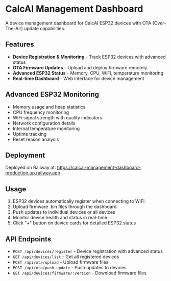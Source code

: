 # CalcAI Management Dashboard

A device management dashboard for CalcAI ESP32 devices with OTA (Over-The-Air) update capabilities.

## Features

- **Device Registration & Monitoring** - Track ESP32 devices with advanced status
- **OTA Firmware Updates** - Upload and deploy firmware remotely
- **Advanced ESP32 Status** - Memory, CPU, WiFi, temperature monitoring
- **Real-time Dashboard** - Web interface for device management

## Advanced ESP32 Monitoring

- Memory usage and heap statistics
- CPU frequency monitoring  
- WiFi signal strength with quality indicators
- Network configuration details
- Internal temperature monitoring
- Uptime tracking
- Reset reason analysis

## Deployment

Deployed on Railway at: https://calcai-management-dashboard-production.up.railway.app

## Usage

1. ESP32 devices automatically register when connecting to WiFi
2. Upload firmware .bin files through the dashboard
3. Push updates to individual devices or all devices
4. Monitor device health and status in real-time
5. Click "+" button on device cards for detailed ESP32 status

## API Endpoints

- `POST /api/devices/register` - Device registration with advanced status
- `GET /api/devices/list` - Get all registered devices
- `POST /api/ota/upload` - Upload firmware files
- `POST /api/ota/push-update` - Push updates to devices
- `GET /api/devices/firmware/:version` - Download firmware files
